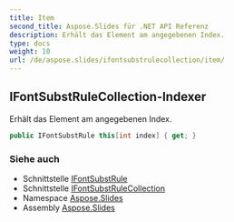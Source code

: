 ```yaml
---
title: Item
second_title: Aspose.Slides für .NET API Referenz
description: Erhält das Element am angegebenen Index.
type: docs
weight: 10
url: /de/aspose.slides/ifontsubstrulecollection/item/
---
```


## IFontSubstRuleCollection-Indexer

Erhält das Element am angegebenen Index.

```csharp
public IFontSubstRule this[int index] { get; }
```

### Siehe auch

* Schnittstelle [IFontSubstRule](../../ifontsubstrule)
* Schnittstelle [IFontSubstRuleCollection](../../ifontsubstrulecollection)
* Namespace [Aspose.Slides](../../ifontsubstrulecollection)
* Assembly [Aspose.Slides](../../../)

<!-- DO NOT EDIT: generiert von xmldocmd für Aspose.Slides.dll -->